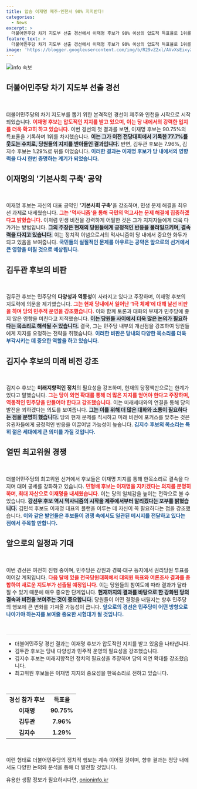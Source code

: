 ```yaml
---
title: 압승 이재명 제주·인천서 90% 지지받다!
categories:
  - News
excerpt: >
  더불어민주당 차기 지도부 선출 경선에서 이재명 후보가 90% 이상의 압도적 득표율로 1위를 기록, 어대명 기류를 확실히 확인했습니다. 김두관, 김지수 후보의 반격에도 불구하고 이재명의 민생 비전이 주목받고 있습니다.
feature_text: >
  더불어민주당 차기 지도부 선출 경선에서 이재명 후보가 90% 이상의 압도적 득표율로 1위를 기록, 어대명 기류를 확실히 확인했습니다. 김두관, 김지수 후보의 반격에도 불구하고 이재명의 민생 비전이 주목받고 있습니다.
image: 'https://blogger.googleusercontent.com/img/b/R29vZ2xl/AVvXsEixyZcFfHzMRdzZMjFBmAUKJYCLCGyLL1o632UiGVXcaFdKo_bkvkuCioo0uUKlGfBVcT3P84aROyZIXSBEx3Aw5nCQ3pTgDom1WDC4m8eifvWiAmWEEVb4x6G_l8C0QH225ldMjyaFvpxGEBGNO37VmDTDMHGhJPq73UglMfDca1-0aw/s1600/blogspot.png'
---
```


<p><img src="https://blogger.googleusercontent.com/img/b/R29vZ2xl/AVvXsEixyZcFfHzMRdzZMjFBmAUKJYCLCGyLL1o632UiGVXcaFdKo_bkvkuCioo0uUKlGfBVcT3P84aROyZIXSBEx3Aw5nCQ3pTgDom1WDC4m8eifvWiAmWEEVb4x6G_l8C0QH225ldMjyaFvpxGEBGNO37VmDTDMHGhJPq73UglMfDca1-0aw/s1600/blogspot.png" alt="info 속보" /></p>

<h2 data-ke-size="size26">더불어민주당 차기 지도부 선출 경선</h2>

<p data-ke-size="size16">&nbsp;</p>

<p>더불어민주당의 차기 지도부를 뽑기 위한 본격적인 경선이 제주와 인천을 시작으로 시작되었습니다. <b><span style="color: #ee2323;">이재명 후보는 압도적인 지지를 받고 있으며, 이는 당 내에서의 강력한 입지를 더욱 확고히 하고 있습니다.</span></b> 이번 경선의 첫 결과를 보면, 이재명 후보는 90.75%의 득표율을 기록하며 1위를 차지했습니다. <b><span style="background-color: #21538527;">이는 그가 이전 전당대회에서 기록한 77.7%를 웃도는 수치로, 당원들의 지지를 받아들인 결과입니다.</span></b> 반면, 김두관 후보는 7.96%, 김지수 후보는 1.29%로 뒤를 이었습니다. <b><span style="color: #1a5490;">이러한 결과는 이재명 후보가 당 내에서의 영향력을 다시 한번 증명하는 계기가 되었습니다.</span></b></p>

<h2 data-ke-size="size26">이재명의 '기본사회 구축' 공약</h2>

<p data-ke-size="size16">&nbsp;</p>

<p>이재명 후보는 자신의 대표 공약인 <b>'기본사회 구축'</b>을 강조하며, 민생 문제 해결을 최우선 과제로 내세웠습니다. <b><span style="color: #ee2323;">그는 '먹사니즘'을 통해 국민의 먹고사는 문제 해결에 집중하겠다고 밝혔습니다.</span></b> 이처럼 민생 비전을 강력하게 어필한 것은 그가 지지자들에게 더욱 다가가는 방법입니다. <b><span style="background-color: #21538527;">그의 주장은 현재의 당원들에게 긍정적인 반응을 불러일으키며, 결속력을 다지고 있습니다.</span></b> 이는 정치적 이념으로서의 먹사니즘이 당 내에서 중요한 화두가 되고 있음을 보여줍니다. <b><span style="color: #1a5490;">국민들의 실질적인 문제를 아우르는 공약은 앞으로의 선거에서 큰 영향을 미칠 것으로 예상됩니다.</span></b></p>

<h2 data-ke-size="size26">김두관 후보의 비판</h2>

<p data-ke-size="size16">&nbsp;</p>

<p>김두관 후보는 민주당의 <b>다양성과 역동성</b>이 사라지고 있다고 주장하며, 이재명 후보의 지도력에 의문을 제기했습니다. <b><span style="color: #ee2323;">그는 현재 당내에서 일어난 ‘1극 체제’에 대해 날선 비판을 하며 당의 민주적 운영을 강조했습니다.</span></b> 이와 함께 토론과 대화의 부재가 민주당에 좋지 않은 영향을 미친다고 지적했습니다. <b><span style="background-color: #21538527;">이는 당원들 사이에서 더욱 많은 논의가 필요하다는 목소리로 해석될 수 있습니다.</span></b> 결국, 그는 민주당 내부의 개선점을 강조하여 당원들에게 지지를 요청하는 전략을 취했습니다. <b><span style="color: #1a5490;">이러한 비판은 당내의 다양한 목소리를 더욱 부각시키는 데 중요한 역할을 하고 있습니다.</span></b></p>

<h2 data-ke-size="size26">김지수 후보의 미래 비전 강조</h2>

<p data-ke-size="size16">&nbsp;</p>

<p>김지수 후보는 <b>미래지향적인 정치</b>의 필요성을 강조하며, 현재의 당정책만으로는 한계가 있다고 말했습니다. <b><span style="color: #ee2323;">그는 당이 외연 확대를 통해 더 많은 지지를 얻어야 한다고 주장하며, 역동적인 민주당을 만들어야 한다고 강조했습니다.</span></b> 이는 미래세대와의 연결을 통해 당의 발전을 꾀하겠다는 의도를 보여줍니다. <b><span style="background-color: #21538527;">그는 이를 위해 더 많은 대화와 소통이 필요하다는 점을 분명히 했습니다.</span></b> 당의 현재 문제를 직시하고 미래 비전에 포커스를 맞추는 것은 유권자들에게 긍정적인 반응을 이끌어낼 가능성이 높습니다. <b><span style="color: #1a5490;">김지수 후보의 목소리는 특히 젊은 세대에게 큰 의미를 가질 것입니다.</span></b></p>

<h2 data-ke-size="size26">열띤 최고위원 경쟁</h2>

<p data-ke-size="size16">&nbsp;</p>

<p>더불어민주당의 최고위원 선거에서 후보들은 이재명 지지를 통해 한목소리로 결속을 다지며 대여 공세를 강화하고 있습니다. <b><span style="color: #ee2323;">민형배 후보는 이재명을 지키겠다는 의지를 분명히 하며, 최대 자산으로 이재명을 내세웠습니다.</span></b> 이는 당의 일체감을 높이는 전략으로 볼 수 있습니다. <b><span style="background-color: #21538527;">강선우 후보 역시 먹사니즘의 시작을 제주에서부터 알리겠다는 포부를 밝혔습니다.</span></b> 김민석 후보도 이재명 대표의 플랜을 이루는 데 자신이 꼭 필요하다는 점을 강조했습니다. <b><span style="color: #1a5490;">이와 같은 발언들은 후보들이 경쟁 속에서도 일관된 메시지를 전달하고 있다는 점에서 주목할 만합니다.</span></b></p>

<h2 data-ke-size="size26">앞으로의 일정과 기대</h2>

<p data-ke-size="size16">&nbsp;</p>

<p>이번 경선은 여전히 진행 중이며, 민주당은 강원과 경북·대구 등지에서 권리당원 투표를 이어갈 계획입니다. <b><span style="color: #ee2323;">다음 달에 있을 전국당원대회에서 대의원 득표와 여론조사 결과를 종합하여 새로운 지도부가 선출될 예정입니다.</span></b> 이는 당원들의 참여도에 따라 결과가 달라질 수 있기 때문에 매우 중요한 단계입니다. <b><span style="background-color: #21538527;">현재까지의 결과를 바탕으로 한 강화된 당의 결속과 비전을 보여주는 것이 중요합니다.</span></b> 당원들이 어떤 결정을 내릴지는 향후 민주당의 행보에 큰 변화를 가져올 가능성이 큽니다. <b><span style="color: #1a5490;">앞으로의 경선은 민주당이 어떤 방향으로 나아가야 하는지를 보여줄 중요한 시험대가 될 것입니다.</span></b></p>

<p data-ke-size="size16">&nbsp;</p>

<hr style="background-color: #eeeeee; height: 1px; border: none;" />

<ul>
    <li>더불어민주당 경선 결과는 이재명 후보가 압도적인 지지를 받고 있음을 나타냅니다.</li>
    <li>김두관 후보는 당내 다양성과 민주적 운영의 필요성을 강조했습니다.</li>
    <li>김지수 후보는 미래지향적인 정치의 필요성을 주장하며 당의 외연 확대를 강조했습니다.</li>
    <li>최고위원 후보들은 이재명 지지의 중요성을 한목소리로 전하고 있습니다.</li>
</ul>

<p data-ke-size="size16">&nbsp;</p>

<table style="width: 100%; border-collapse: collapse;">
    <tr>
        <td style="text-align: center; height: 17px;"><b>경선 참가 후보</b></td>
        <td style="text-align: center; height: 17px;"><b>득표율</b></td>
    </tr>
    <tr>
        <td style="text-align: center; height: 17px;"><b>이재명</b></td>
        <td style="text-align: center; height: 17px;"><b>90.75%</b></td>
    </tr>
    <tr>
        <td style="text-align: center; height: 17px;"><b>김두관</b></td>
        <td style="text-align: center; height: 17px;"><b>7.96%</b></td>
    </tr>
    <tr>
        <td style="text-align: center; height: 17px;"><b>김지수</b></td>
        <td style="text-align: center; height: 17px;"><b>1.29%</b></td>
    </tr>
</table>

<p data-ke-size="size16">&nbsp;</p>

<p>이런 형태로 더불어민주당의 정치적 행보는 계속 이어질 것이며, 향후 결과는 정당 내에서도 다양한 논의와 분석을 통해 더 발전할 것입니다.</p>
유용한 생활 정보가 필요하시다면, <a href="https://onioninfo.kr" rel="dofollow">onioninfo.kr</a>


